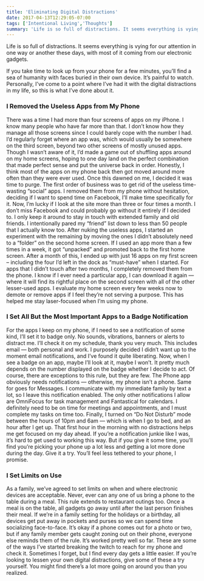 ```yaml
---
title: 'Eliminating Digital Distractions'
date: 2017-04-13T12:29:05-07:00
tags: ['Intentional Living','Thoughts']
summary: 'Life is so full of distractions. It seems everything is vying for our attention in one way or another these days, with most of it coming from our electronic gadgets.'
---
```

Life is so full of distractions. It seems everything is vying for our attention in one way or another these days, with most of it coming from our electronic gadgets.

If you take time to look up from your phone for a few minutes, you’ll find a sea of humanity with faces buried in their own device. It’s painful to watch. Personally, I’ve come to a point where I’ve had it with the digital distractions in my life, so this is what I’ve done about it.

### I Removed the Useless Apps from My Phone

There was a time I had more than four screens of apps on my iPhone. I know many people who have far more than that. I don’t know how they manage all those screens since I could barely cope with the number I had. I’d regularly forget where an app was, which would usually be somewhere on the third screen, beyond two other screens of mostly unused apps. Though I wasn’t aware of it, I’d made a game out of shuffling apps around on my home screens, hoping to one day land on the perfect combination that made perfect sense and put the universe back in order. Honestly, I think most of the apps on my phone back then got moved around more often than they were ever used. Once this dawned on me, I decided it was time to purge. The first order of business was to get rid of the useless time-wasting “social” apps. I removed them from my phone without hesitation, deciding if I want to spend time on Facebook, I’ll make time specifically for it. Now, I’m lucky if I look at the site more than three or four times a month. I don’t miss Facebook and could probably go without it entirely if I decided to. I only keep it around to stay in touch with extended family and old friends. I intentionally pared my “friend” list down to less than 50 people that I actually know too. After nuking the useless apps, I started an experiment with the remaining by moving the ones I didn’t absolutely need to a “folder” on the second home screen. If I used an app more than a few times in a week, it got “unpacked” and promoted back to the first home screen. After a month of this, I ended up with just 16 apps on my first screen – including the four I’d left in the dock as “must-have” when I started. For apps that I didn’t touch after two months, I completely removed them from the phone. I know if I ever need a particular app, I can download it again — where it will find its rightful place on the second screen with all of the other lesser-used apps. I evaluate my home screen every few weeks now to demote or remove apps if I feel they’re not serving a purpose. This has helped me stay laser-focused when I’m using my phone.

### I Set All But the Most Important Apps to a Badge Notification

For the apps I keep on my phone, if I need to see a notification of some kind, I’ll set it to badge only. No sounds, vibrations, banners or alerts to distract me. I’ll check it on my schedule, thank you very much. This includes email — both personal and work. I purposely decided I didn’t want up to the moment email notifications, and I’ve found it quite liberating. Now, when I see a badge on an app, maybe I’ll look at it, maybe I won’t. It pretty much depends on the number displayed on the badge whether I decide to act. Of course, there are exceptions to this rule, but they are few. The Phone app obviously needs notifications — otherwise, my phone isn’t a phone. Same for goes for Messages. I communicate with my immediate family by text a lot, so I leave this notification enabled. The only other notifications I allow are OmniFocus for task management and Fantastical for calendars. I definitely need to be on time for meetings and appointments, and I must complete my tasks on time too. Finally, I turned on “Do Not Disturb” mode between the hours of 10pm and 6am — which is when I go to bed, and an hour after I get up. That first hour in the morning with no distractions helps me get focused on my day ahead. If you’re a notification junkie like I was, it’s hard to get used to working this way. But if you give it some time, you’ll find you’re picking your phone up a lot less and getting a lot more done during the day. Give it a try. You’ll feel less tethered to your phone, I promise.

### I Set Limits on Use

As a family, we’ve agreed to set limits on when and where electronic devices are acceptable. Never, ever can any one of us bring a phone to the table during a meal. This rule extends to restaurant outings too. Once a meal is on the table, all gadgets go away until after the last person finishes their meal. If we’re in a family setting for the holidays or a birthday, all devices get put away in pockets and purses so we can spend time socializing face-to-face. It’s okay if a phone comes out for a photo or two, but if any family member gets caught zoning out on their phone, everyone else reminds them of the rule. It’s worked pretty well so far. These are some of the ways I’ve started breaking the twitch to reach for my phone and check it. Sometimes I forget, but I find every day gets a little easier. If you’re looking to lessen your own digital distractions, give some of these a try yourself. You might find there’s a lot more going on around you than you realized.